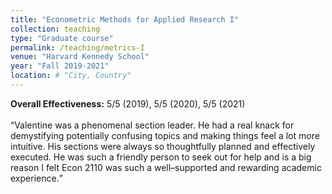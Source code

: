 ```yaml
---
title: "Econometric Methods for Applied Research I"
collection: teaching
type: "Graduate course"
permalink: /teaching/metrics-I
venue: "Harvard Kennedy School"
year: "Fall 2019-2021"
location: # "City, Country"
---
```


**Overall Effectiveness:** 5/5 (2019), 5/5 (2020), 5/5 (2021)<br/><br/>
<q>Valentine was a phenomenal section leader. He had a real knack for demystifying potentially confusing topics and making things feel a lot more intuitive. His sections were always so thoughtfully planned and effectively executed. He was such a friendly person to seek out for help and is a big reason I felt Econ 2110 was such a well–supported and rewarding academic experience.</q>
